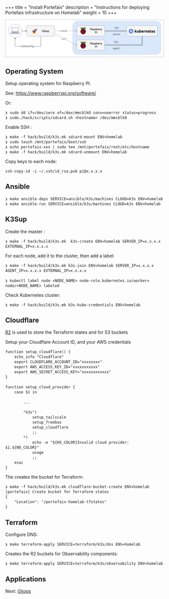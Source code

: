 +++
title = "Install Portefaix"
description = "Instructions for deploying Portefaix infrastructure on Homelab"
weight = 10
+++

<img src="/docs/images/portefaix_homelab_infra.png"
 alt="Portefaix infrastructure"
 class="mt-3 mb-3 border border-info rounded">

<a id="os"/></a>

## Operating System

Setup operating system for Raspberry PI.

See: https://www.raspberrypi.org/software/

Or:

```shell
❯ sudo dd if=/dev/zero of=/dev/mmcblk0 conv=noerror status=progress
❯ sudo./hack/scripts/sdcard.sh <hostname> /dev/mmcblk0
```

Enable SSH :

```shell
❯ make -f hack/build/k3s.mk sdcard-mount ENV=homelab
❯ sudo touch /mnt/portefaix/boot/ssh
❯ echo portefaix-xxx | sudo tee /mnt/portefaix/root/etc/hostname
❯ make -f hack/build/k3s.mk sdcard-unmount ENV=homelab
```

Copy keys to each node:

```shell
ssh-copy-id -i ~/.ssh/id_rsa.pub pi@x.x.x.x
```

## Ansible

```shell
❯ make ansible-deps SERVICE=ansible/k3s/machines CLOUD=k3s ENV=homelab
❯ make ansible-run SERVICE=ansible/k3s/machines CLOUD=k3s ENV=homelab
```

## K3Sup

Create the master :

```shell
❯ make -f hack/build/k3s.mk  k3s-create ENV=homelab SERVER_IP=x.x.x.x EXTERNAL_IP=x.x.x.x
```

For each node, add it to the cluster, then add a label:

```shell
❯ make -f hack/build/k3s.mk k3s-join ENV=homelab SERVER_IP=x.x.x.x AGENT_IP=x.x.x.x EXTERNAL_IP=x.x.x.x

❯ kubectl label node <NODE_NAME> node-role.kubernetes.io/worker=
node/<NODE_NAME> labeled
```

Check Kubernetes cluster:

```shell
❯ make -f hack/build/k3s.mk k3s-kube-credentials ENV=homelab
```

## Cloudflare

[R2](https://www.cloudflare.com/products/r2/) is used to store the Terraform states and for S3 buckets

Setup your Cloudflare Account ID, and your AWS credentials

```shell
function setup_cloudflare() {
    echo_info "Cloudflare"
    export CLOUDFLARE_ACCOUNT_ID="xxxxxxxx"
    export AWS_ACCESS_KEY_ID="xxxxxxxxxxx"
    export AWS_SECRET_ACCESS_KEY="xxxxxxxxxxxx"
}

function setup_cloud_provider {
    case $1 in
    
        ...

        "k3s")
            setup_tailscale
            setup_freebox
            setup_cloudflare
            ;;
        *)
            echo -e "${KO_COLOR}Invalid cloud provider: $1.${NO_COLOR}"
            usage
            ;;
    esac
}
```

The creates the bucket for Terraform:

```shell
❯ make -f hack/build/k3s.mk cloudflare-bucket-create ENV=homelab
[portefaix] Create bucket for Terraform states
{
    "Location": "/portefaix-homelab-tfstates"
}
```

## Terraform

Configure DNS:

```shell
❯ make terraform-apply SERVICE=terraform/k3s/dns ENV=homelab
```

Creates the R2 buckets for Observability components:

```shell
❯ make terraform-apply SERVICE=terraform/k3s/observability ENV=homelab
```

## Applications

Next: [Gitops](/docs/gitops)